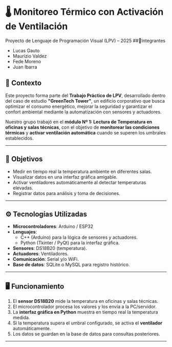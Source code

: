 # 🌡️ Monitoreo Térmico con Activación de Ventilación  
Proyecto de Lenguaje de Programación Visual (LPV) – 2025
##👥Integrantes
- Lucas Gauto 
- Maurizio Valdez
- Fede Moreno 
- Juan Ibarra 
## 📌 Contexto
Este proyecto forma parte del **Trabajo Práctico de LPV**, desarrollado dentro del caso de estudio **"GreenTech Tower"**, un edificio corporativo que busca optimizar el consumo energético, mejorar la seguridad y garantizar el confort ambiental mediante la automatización con sensores y actuadores.

Nuestro grupo trabajó en el **módulo Nº 1: Lectura de Temperatura en oficinas y salas técnicas**, con el objetivo de **monitorear las condiciones térmicas** y **activar ventilación automática** cuando se superen los umbrales establecidos.

---

## 🎯 Objetivos
- Medir en tiempo real la temperatura ambiente en diferentes salas.  
- Visualizar datos en una interfaz gráfica amigable.  
- Activar ventiladores automáticamente al detectar temperaturas elevadas.  
- Registrar datos para análisis y toma de decisiones.  

---

## ⚙️ Tecnologías Utilizadas
- **Microcontroladores**: Arduino / ESP32  
- **Lenguajes**:  
  - C++ (Arduino) para la lógica de sensores y actuadores.  
  - Python (Tkinter / PyQt) para la interfaz gráfica.  
- **Sensores**: DS18B20 (temperatura).  
- **Actuadores**: Ventiladores.  
- **Comunicación**: Serial y/o WiFi.  
- **Base de datos**: SQLite o MySQL para registro histórico.  

---

## 🖥️ Funcionamiento
1. El **sensor DS18B20** mide la temperatura en oficinas y salas técnicas.  
2. El microcontrolador procesa los valores y los envía a la PC/servidor.  
3. La **interfaz gráfica en Python** muestra en tiempo real la temperatura medida.  
4. Si la temperatura supera el umbral configurado, se activa el **ventilador** automáticamente.  
5. Los datos se guardan en la base de datos para consultas posteriores.  

---



